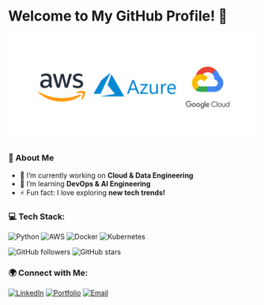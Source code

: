 # Welcome to My GitHub Profile! 👋

![Header Image](https://raw.githubusercontent.com/jonasnjx/jonasnjx/main/assets/cloud.png)

### 🚀 About Me
- 🔭 I’m currently working on **Cloud & Data Engineering**
- 🌱 I’m learning **DevOps & AI Engineering**
- ⚡ Fun fact: I love exploring **new tech trends!**


### 💻 Tech Stack:
![Python](https://img.shields.io/badge/Python-3776AB?style=flat&logo=python&logoColor=white)
![AWS](https://img.shields.io/badge/AWS-232F3E?style=flat&logo=amazon-aws&logoColor=white)
![Docker](https://img.shields.io/badge/Docker-2496ED?style=flat&logo=docker&logoColor=white)
![Kubernetes](https://img.shields.io/badge/Kubernetes-326CE5?style=flat&logo=kubernetes&logoColor=white)

![GitHub followers](https://img.shields.io/github/followers/YOUR-USERNAME?style=social)
![GitHub stars](https://img.shields.io/github/stars/YOUR-USERNAME?style=social)

### 🌍 Connect with Me:
[![LinkedIn](https://img.shields.io/badge/LinkedIn-0A66C2?style=flat&logo=linkedin&logoColor=white)](https://www.linkedin.com/in/jonasnjx/)
[![Portfolio](https://img.shields.io/badge/Portfolio-000?style=flat&logo=vercel&logoColor=white)](https://portfolio-site-jade-five.vercel.app/)
[![Email](https://img.shields.io/badge/Email-D14836?style=flat&logo=gmail&logoColor=white)](mailto:ngjingxun1997@gmail.com)
